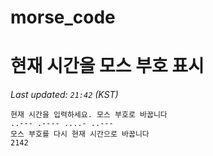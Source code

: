 # morse_code
# 현재 시간을 모스 부호 표시
<!-- MORSE_TIME_START -->
_Last updated: `21:42` (KST)_

```
현재 시간을 입력하세요. 모스 부호로 바꿉니다
..--- .---- ....- ..---
모스 부호를 다시 현재 시간으로 바꿉니다
2142
```
<!-- MORSE_TIME_END -->
